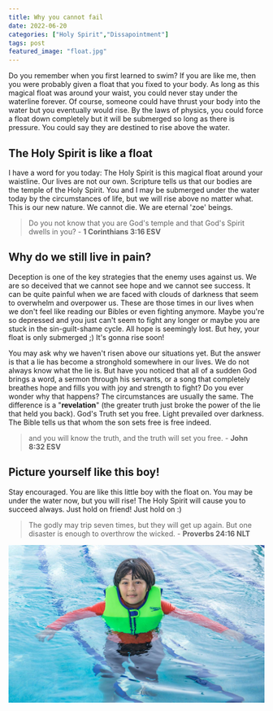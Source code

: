 ```yaml
---
title: Why you cannot fail
date: 2022-06-20
categories: ["Holy Spirit","Dissapointment"]
tags: post
featured_image: "float.jpg"
---
```


Do you remember when you first learned to swim? If you are like me, then you were probably given a float that you fixed to your body. As long as this magical float was around your waist, you could never stay under the waterline forever. Of course, someone could have thrust your body into the water but you eventually would rise. By the laws of physics, you could force a float down completely but it will be submerged so long as there is pressure. You could say they are destined to rise above the water.

## The Holy Spirit is like a float

I have a word for you today: The Holy Spirit is this magical float around your waistline. Our lives are not our own. Scripture tells us that our bodies are the temple of the Holy Spirit. You and I may be submerged under the water today by the circumstances of life, but we will rise above no matter what. This is our new nature. We cannot die. We are eternal 'zoe' beings.

> Do you not know that you are God's temple and that God's Spirit dwells in you? - **1 Corinthians 3:16 ESV**

## Why do we still live in pain?

Deception is one of the key strategies that the enemy uses against us. We are so deceived that we cannot see hope and we cannot see success. It can be quite painful when we are faced with clouds of darkness that seem to overwhelm and overpower us. These are those times in our lives when we don't feel like reading our Bibles or even fighting anymore. Maybe you're so depressed and you just can't seem to fight any longer or maybe you are stuck in the sin-guilt-shame cycle. All hope is seemingly lost. But hey, your float is only submerged ;) It's gonna rise soon!

You may ask why we haven't risen above our situations yet. But the answer is that a lie has become a stronghold somewhere in our lives. We do not always know what the lie is. But have you noticed that all of a sudden God brings a word, a sermon through his servants, or a song that completely breathes hope and fills you with joy and strength to fight? Do you ever wonder why that happens? The circumstances are usually the same. The difference is a "**revelation**" (the greater truth just broke the power of the lie that held you back). God's Truth set you free. Light prevailed over darkness. The Bible tells us that whom the son sets free is free indeed.

> and you will know the truth, and the truth will set you free. - **John 8:32 ESV**

## Picture yourself like this boy!

Stay encouraged. You are like this little boy with the float on. You may be under the water now, but you will rise! The Holy Spirit will cause you to succeed always. Just hold on friend! Just hold on :)

> The godly may trip seven times, but they will get up again. But one disaster is enough to overthrow the wicked. - **Proverbs 24:16 NLT**

![Float](/img/blog/swimming-float.jpg)